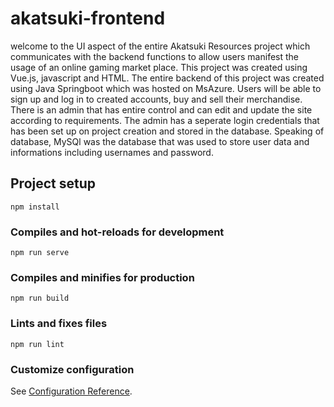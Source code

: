 # akatsuki-frontend
welcome to the UI aspect of the entire Akatsuki Resources project which communicates with the backend functions to allow users manifest the usage of an online gaming market place. This project was created using Vue.js, javascript and HTML. The entire backend of this project was created using Java Springboot which was hosted on MsAzure. Users will be able to sign up and log in to created accounts, buy and sell their merchandise. There is an admin that has entire control and can edit and update the site according to requirements. The admin has a seperate login credentials that has been set up on project creation and stored in the database. 
Speaking of database, MySQl was the database that was used to store user data and informations including usernames and password. 

## Project setup
```
npm install
```

### Compiles and hot-reloads for development
```
npm run serve
```

### Compiles and minifies for production
```
npm run build
```

### Lints and fixes files
```
npm run lint
```

### Customize configuration
See [Configuration Reference](https://cli.vuejs.org/config/).
